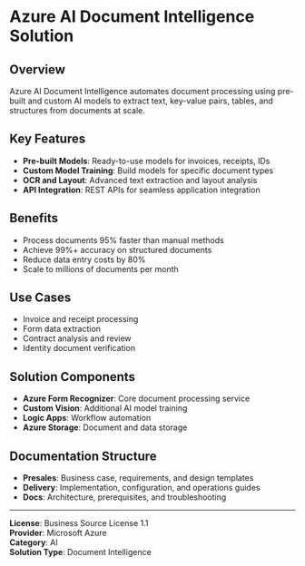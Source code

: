 # Azure AI Document Intelligence Solution

## Overview

Azure AI Document Intelligence automates document processing using pre-built and custom AI models to extract text, key-value pairs, tables, and structures from documents at scale.

## Key Features

- **Pre-built Models**: Ready-to-use models for invoices, receipts, IDs
- **Custom Model Training**: Build models for specific document types
- **OCR and Layout**: Advanced text extraction and layout analysis
- **API Integration**: REST APIs for seamless application integration

## Benefits

- Process documents 95% faster than manual methods
- Achieve 99%+ accuracy on structured documents
- Reduce data entry costs by 80%
- Scale to millions of documents per month

## Use Cases

- Invoice and receipt processing
- Form data extraction
- Contract analysis and review
- Identity document verification

## Solution Components

- **Azure Form Recognizer**: Core document processing service
- **Custom Vision**: Additional AI model training
- **Logic Apps**: Workflow automation
- **Azure Storage**: Document and data storage

## Documentation Structure

- **Presales**: Business case, requirements, and design templates
- **Delivery**: Implementation, configuration, and operations guides
- **Docs**: Architecture, prerequisites, and troubleshooting

---

**License**: Business Source License 1.1  
**Provider**: Microsoft Azure  
**Category**: AI  
**Solution Type**: Document Intelligence